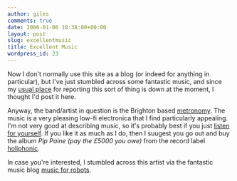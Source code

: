 ```yaml
---
author: giles
comments: true
date: 2006-01-06 10:38:00+00:00
layout: post
slug: excellentmusic
title: Excellent Music
wordpress_id: 23
---
```


Now I don't normally use this site as a blog (or indeed for anything in particular), but I've just stumbled across some fantastic music, and since my [usual place](http://www.4rthur.com/) for reporting this sort of thing is down at the moment, I thought I'd post it here.  
  

Anyway, the band/artist in question is the Brighton based [metronomy](http://www.metronomy.co.uk/). The music is a very pleasing low-fi electronica that I find particularly appealing. I'm not very good at describing music, so it's probably best if you just [listen for yourself](http://www.myspace.com/metronomy). If you like it as much as I do, then I suugest you go out and buy the album _Pip Paine (pay the £5000 you owe)_ from the record label [holiphonic](http://www.holiphonic.com/).  
  

In case you're interested, I stumbled across this artist via the fantastic music blog [music for robots](http://music.for-robots.com/).
